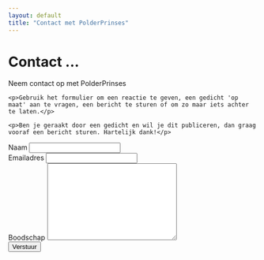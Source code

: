 ```yaml
---
layout: default
title: "Contact met PolderPrinses"
---
```


<div id="contact">
  <h1 class="pageTitle">Contact ...</h1>
  <div class="contactContent">
    <p class="intro">Neem contact op met PolderPrinses</p>

    <p>Gebruik het formulier om een reactie te geven, een gedicht 'op maat' aan te vragen, een bericht te sturen of om zo maar iets achter te laten.</p>

    <p>Ben je geraakt door een gedicht en wil je dit publiceren, dan graag vooraf een bericht sturen. Hartelijk dank!</p>
  </div>

  <form action="http://formspree.io/daniela@polderprinses.nl" method="POST">
    <input type="hidden" name="_format" value="plain">
    <input type="hidden" name="_subject" value="Website contact!">
    <input type="hidden" name="_next" value="http://polderprinses.nl/bedankt/">
    <input type="hidden" name="_language" value="nl">
    <input type="text" name="_gotcha" style="display:none">
    <label for="name">Naam</label>
    <input type="text" id="name" name="name" class="full-width"><br>
    <label for="email">Emailadres</label>
    <input type="email" id="email" name="_replyto" class="full-width"><br>
    <label for="message">Boodschap</label>
    <textarea name="message" id="message" cols="30" rows="10" class="full-width"></textarea><br>
    <input type="submit" value="Verstuur" class="button">
  </form>
</div>
